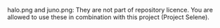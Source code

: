 halo.png and juno.png:
They are not part of repository licence. You are allowed to use these in combination with this project (Project Selene).